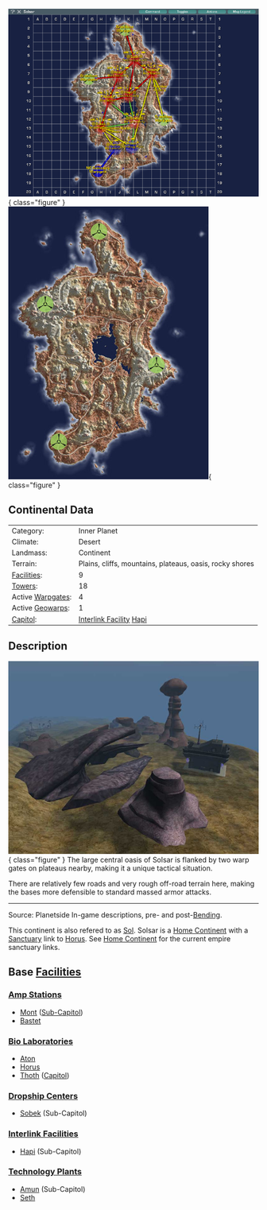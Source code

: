 ![](../images/SolsarMap.jpg){ class="figure" }
![](../images/Solsar_Terrain.jpg){ class="figure" }

## Continental Data

|                                  |                                                                                 |
| -------------------------------- | ------------------------------------------------------------------------------- |
| Category:                        | Inner Planet                                                                    |
| Climate:                         | Desert                                                                          |
| Landmass:                        | Continent                                                                       |
| Terrain:                         | Plains, cliffs, mountains, plateaus, oasis, rocky shores                        |
| [Facilities](Facilities.md):     | 9                                                                               |
| [Towers](Towers.md):             | 18                                                                              |
| Active [Warpgates](Warpgate.md): | 4                                                                               |
| Active [Geowarps](Geowarp.md):   | 1                                                                               |
| [Capitol](Capitol.md):           | [Interlink Facility](Interlink.md) [Hapi](../facilities/Hapi.md) |

## Description

![](../images/Rockswarpgate.jpg){ class="figure" } The large central
oasis of Solsar is flanked by two warp gates on plateaus nearby, making it a
unique tactical situation.

There are relatively few roads and very rough off-road terrain here, making the
bases more defensible to standard massed armor attacks.

---

Source: Planetside In-game descriptions, pre- and post-[Bending](../etc/The_Bending.md).

This continent is also refered to as
[Sol](../terminology/Acronyms_and_Slang.md). Solsar is a
[Home Continent](Home_Continent.md) with a [Sanctuary](Sanctuary.md) link to
[Horus](Horus.md). See [Home Continent](Home_Continent.md) for the current
empire sanctuary links.

## Base [Facilities](Facilities.md)

### [Amp Stations](Amp_Station.md)

- [Mont](../facilities/Mont.md) ([Sub-Capitol](Sub-Capitol.md))
- [Bastet](../facilities/Bastet.md)

### [Bio Laboratories](Bio_Laboratory.md)

- [Aton](../facilities/Aton.md)
- [Horus](Horus.md)
- [Thoth](../facilities/Thoth.md) ([Capitol](Capitol.md))

### [Dropship Centers](Dropship_Center.md)

- [Sobek](../facilities/Sobek.md) (Sub-Capitol)

### [Interlink Facilities](Interlink.md)

- [Hapi](../facilities/Hapi.md) (Sub-Capitol)

### [Technology Plants](Technology_Plant.md)

- [Amun](../facilities/Amun.md) (Sub-Capitol)
- [Seth](../facilities/Seth.md)


